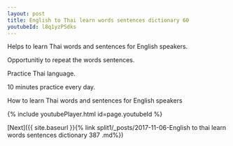 ```yaml
---
layout: post
title: English to Thai learn words sentences dictionary 60 
youtubeId: l8q1yzPSdks
---
```

 
 
Helps to learn Thai words and sentences for English speakers.

Opportunitiy to repeat the words sentences. 

Practice Thai language. 
 
10 minutes practice every day. 
 
How to learn Thai words and sentences for English speakers 
 
{% include youtubePlayer.html id=page.youtubeId %}
 
 
[Next]({{ site.baseurl }}{% link  split1/_posts/2017-11-06-English to thai learn words sentences dictionary 387 .md%})
 
